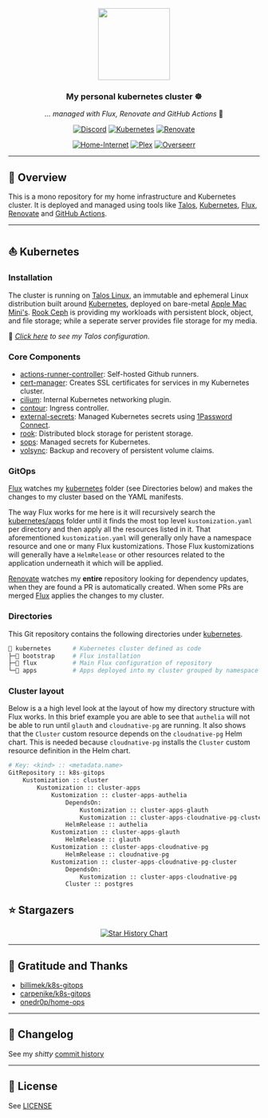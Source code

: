 <div align="center">

<img src="https://camo.githubusercontent.com/5b298bf6b0596795602bd771c5bddbb963e83e0f/68747470733a2f2f692e696d6775722e636f6d2f7031527a586a512e706e67" align="center" width="144px" height="144px"/>

### My personal kubernetes cluster ☸

_... managed with Flux, Renovate and GitHub Actions_ 🤖

</div>

<div align="center">

[![Discord](https://img.shields.io/discord/673534664354430999?style=for-the-badge&label&logo=discord&logoColor=white&color=blue)](https://discord.gg/k8s-at-home)
[![Kubernetes](https://img.shields.io/badge/v1.26-blue?style=for-the-badge&logo=kubernetes&logoColor=white)](https://k8s.io/)
[![Renovate](https://img.shields.io/github/actions/workflow/status/buroa/k8s-gitops/renovate.yaml?branch=master&label=&logo=renovatebot&style=for-the-badge&color=blue)](https://github.com/buroa/k8s-gitops/actions/workflows/renovate.yaml)

[![Home-Internet](https://img.shields.io/uptimerobot/status/m794001384-01d2febd339773320ef5aae1?color=brightgreeen&label=Home%20Internet&style=for-the-badge&logo=v&logoColor=white)](https://uptimerobot.com)
[![Plex](https://img.shields.io/uptimerobot/status/m793802743-0b6044ca7f1ec92851b9a495?color=brightgreeen&label=Plex&style=for-the-badge&logo=v&logoColor=white)](https://plex.tv)
[![Overseerr](https://img.shields.io/uptimerobot/status/m793802757-ca314435a1d7b7dc1ca5dac9?color=brightgreeen&label=Overseerr&style=for-the-badge&logo=v&logoColor=white)](https://overseerr.dev)

</div>

---

## 📖 Overview

This is a mono repository for my home infrastructure and Kubernetes cluster. It is deployed and managed using tools like [Talos](https://talos.dev/), [Kubernetes](https://kubernetes.io/), [Flux](https://github.com/fluxcd/flux2), [Renovate](https://github.com/renovatebot/renovate) and [GitHub Actions](https://github.com/features/actions).

---

## ⛵ Kubernetes

### Installation

The cluster is running on [Talos Linux](https://talos.dev), an immutable and ephemeral Linux distribution built around [Kubernetes](https://k8s.io), deployed on bare-metal [Apple Mac Mini's](https://apple.com/mac-mini). [Rook Ceph](https://rook.io) is providing my workloads with persistent block, object, and file storage; while a seperate server provides file storage for my media.

🔸 _[Click here](./talos) to see my Talos configuration._

### Core Components

- [actions-runner-controller](https://github.com/actions/actions-runner-controller): Self-hosted Github runners.
- [cert-manager](https://cert-manager.io/docs/): Creates SSL certificates for services in my Kubernetes cluster.
- [cilium](https://cilium.io): Internal Kubernetes networking plugin.
- [contour](https://projectcontour.io): Ingress controller.
- [external-secrets](https://github.com/external-secrets/external-secrets/): Managed Kubernetes secrets using [1Password Connect](https://github.com/1Password/connect).
- [rook](https://github.com/rook/rook): Distributed block storage for peristent storage.
- [sops](https://toolkit.fluxcd.io/guides/mozilla-sops/): Managed secrets for Kubernetes.
- [volsync](https://github.com/backube/volsync): Backup and recovery of persistent volume claims.

### GitOps

[Flux](https://github.com/fluxcd/flux2) watches my [kubernetes](./kubernetes/) folder (see Directories below) and makes the changes to my cluster based on the YAML manifests.

The way Flux works for me here is it will recursively search the [kubernetes/apps](./kubernetes/apps) folder until it finds the most top level `kustomization.yaml` per directory and then apply all the resources listed in it. That aforementioned `kustomization.yaml` will generally only have a namespace resource and one or many Flux kustomizations. Those Flux kustomizations will generally have a `HelmRelease` or other resources related to the application underneath it which will be applied.

[Renovate](https://github.com/renovatebot/renovate) watches my **entire** repository looking for dependency updates, when they are found a PR is automatically created. When some PRs are merged [Flux](https://github.com/fluxcd/flux2) applies the changes to my cluster.

### Directories

This Git repository contains the following directories under [kubernetes](./kubernetes/).

```sh
📁 kubernetes      # Kubernetes cluster defined as code
├─📁 bootstrap     # Flux installation
├─📁 flux          # Main Flux configuration of repository
└─📁 apps          # Apps deployed into my cluster grouped by namespace (see below)
```

### Cluster layout

Below is a a high level look at the layout of how my directory structure with Flux works. In this brief example you are able to see that `authelia` will not be able to run until `glauth` and `cloudnative-pg` are running. It also shows that the `Cluster` custom resource depends on the `cloudnative-pg` Helm chart. This is needed because `cloudnative-pg` installs the `Cluster` custom resource definition in the Helm chart.

```python
# Key: <kind> :: <metadata.name>
GitRepository :: k8s-gitops
    Kustomization :: cluster
        Kustomization :: cluster-apps
            Kustomization :: cluster-apps-authelia
                DependsOn:
                    Kustomization :: cluster-apps-glauth
                    Kustomization :: cluster-apps-cloudnative-pg-cluster
                HelmRelease :: authelia
            Kustomization :: cluster-apps-glauth
                HelmRelease :: glauth
            Kustomization :: cluster-apps-cloudnative-pg
                HelmRelease :: cloudnative-pg
            Kustomization :: cluster-apps-cloudnative-pg-cluster
                DependsOn:
                    Kustomization :: cluster-apps-cloudnative-pg
                Cluster :: postgres
```

## ⭐ Stargazers

<div align="center">

[![Star History Chart](https://api.star-history.com/svg?repos=buroa/k8s-gitops&type=Date)](https://star-history.com/#buroa/k8s-gitops&Date)

</div>

---

## 🤝 Gratitude and Thanks

- [billimek/k8s-gitops](https://github.com/billimek/k8s-gitops)
- [carpenike/k8s-gitops](https://github.com/carpenike/k8s-gitops)
- [onedr0p/home-ops](https://github.com/onedr0p/home-ops)

---

## 📜 Changelog

See my _shitty_ [commit history](https://github.com/buroa/k8s-ops/commits/master)

---

## 🔏 License

See [LICENSE](./LICENSE)
